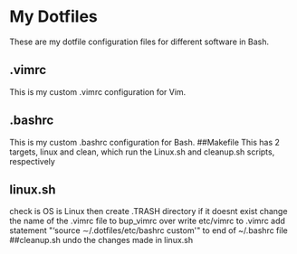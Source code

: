 # My Dotfiles
These are my dotfile configuration files for different software in Bash.
## .vimrc
This is my custom .vimrc configuration for Vim.
## .bashrc
This is my custom .bashrc configuration for Bash.
##Makefile
This has 2 targets, linux and clean, which run the Linux.sh and cleanup.sh scripts, respectively
## linux.sh
check is OS is Linux
then create .TRASH directory if it doesnt exist
change the name of the .vimrc file to bup_vimrc
over write etc/vimrc to .vimrc
add statement "‘source ∼/.dotfiles/etc/bashrc custom'" to end of ~/.bashrc file
##cleanup.sh
undo the changes made in linux.sh

